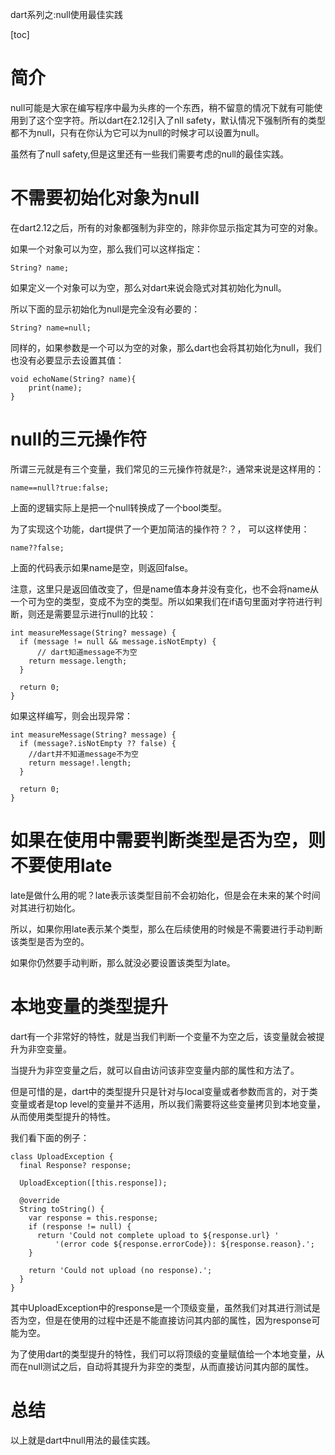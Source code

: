dart系列之:null使用最佳实践

[toc]

# 简介

null可能是大家在编写程序中最为头疼的一个东西，稍不留意的情况下就有可能使用到了这个空字符。所以dart在2.12引入了nll safety，默认情况下强制所有的类型都不为null，只有在你认为它可以为null的时候才可以设置为null。

虽然有了null safety,但是这里还有一些我们需要考虑的null的最佳实践。

# 不需要初始化对象为null

在dart2.12之后，所有的对象都强制为非空的，除非你显示指定其为可空的对象。

如果一个对象可以为空，那么我们可以这样指定：

```
String? name;
```

如果定义一个对象可以为空，那么对dart来说会隐式对其初始化为null。

所以下面的显示初始化为null是完全没有必要的：

```
String? name=null;
```

同样的，如果参数是一个可以为空的对象，那么dart也会将其初始化为null，我们也没有必要显示去设置其值：

```
void echoName(String? name){
    print(name);
}
```

# null的三元操作符

所谓三元就是有三个变量，我们常见的三元操作符就是?:，通常来说是这样用的：

```
name==null?true:false;
```

上面的逻辑实际上是把一个null转换成了一个bool类型。

为了实现这个功能，dart提供了一个更加简洁的操作符？？， 可以这样使用：

```
name??false;
```

上面的代码表示如果name是空，则返回false。

注意，这里只是返回值改变了，但是name值本身并没有变化，也不会将name从一个可为空的类型，变成不为空的类型。所以如果我们在if语句里面对字符进行判断，则还是需要显示进行null的比较：

```
int measureMessage(String? message) {
  if (message != null && message.isNotEmpty) {
      // dart知道message不为空
    return message.length;
  }

  return 0;
}
```

如果这样编写，则会出现异常：

```
int measureMessage(String? message) {
  if (message?.isNotEmpty ?? false) {
    //dart并不知道message不为空
    return message!.length;
  }

  return 0;
}

```

# 如果在使用中需要判断类型是否为空，则不要使用late

late是做什么用的呢？late表示该类型目前不会初始化，但是会在未来的某个时间对其进行初始化。

所以，如果你用late表示某个类型，那么在后续使用的时候是不需要进行手动判断该类型是否为空的。

如果你仍然要手动判断，那么就没必要设置该类型为late。

# 本地变量的类型提升

dart有一个非常好的特性，就是当我们判断一个变量不为空之后，该变量就会被提升为非空变量。

当提升为非空变量之后，就可以自由访问该非空变量内部的属性和方法了。

但是可惜的是，dart中的类型提升只是针对与local变量或者参数而言的，对于类变量或者是top level的变量并不适用，所以我们需要将这些变量拷贝到本地变量，从而使用类型提升的特性。

我们看下面的例子：

```
class UploadException {
  final Response? response;

  UploadException([this.response]);

  @override
  String toString() {
    var response = this.response;
    if (response != null) {
      return 'Could not complete upload to ${response.url} '
          '(error code ${response.errorCode}): ${response.reason}.';
    }

    return 'Could not upload (no response).';
  }
}
```

其中UploadException中的response是一个顶级变量，虽然我们对其进行测试是否为空，但是在使用的过程中还是不能直接访问其内部的属性，因为response可能为空。

为了使用dart的类型提升的特性，我们可以将顶级的变量赋值给一个本地变量，从而在null测试之后，自动将其提升为非空的类型，从而直接访问其内部的属性。

# 总结

以上就是dart中null用法的最佳实践。




